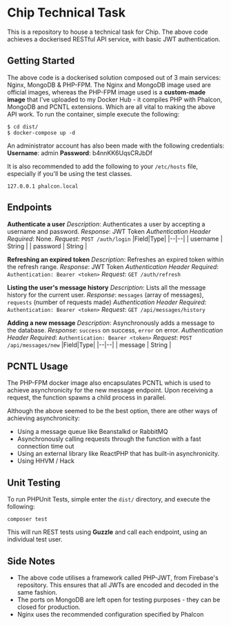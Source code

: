# Chip Technical Task
This is a repository to house a technical task for Chip. The above code achieves a dockerised RESTful API service, with basic JWT authentication.

## Getting Started
The above code is a dockerised solution composed out of 3 main services: Nginx, MongoDB & PHP-FPM. The Nginx and MongoDB image used are official images, whereas the PHP-FPM image used is a **custom-made image** that I've uploaded to my Docker Hub - it compiles PHP with Phalcon, MongoDB and PCNTL extensions. Which are all vital to making the above API work. To run the container, simple execute the following:

    $ cd dist/
    $ docker-compose up -d

An administrator account has also been made with the following credentials:
**Username**: admin
**Password**: b4nnKK6UqsCRJbDf

It is also recommended to add the following to your `/etc/hosts` file, especially if you'll be using the test classes.

    127.0.0.1 phalcon.local
## Endpoints
**Authenticate a user**
*Description*: Authenticates a user by accepting a username and password.
*Response*: JWT Token
*Authentication Header Required*: None.
*Request*: `POST /auth/login`
|Field|Type|
|--|--|
| username | String |
| password | String |

**Refreshing an expired token**
*Description*: Refreshes an expired token within the refresh range.
*Response*: JWT Token
*Authentication Header Required*: `Authentication: Bearer <token>`
*Request*: `GET /auth/refresh`

**Listing the user's message history**
*Description*: Lists all the message history for the current user.
*Response*:  `messages` (array of messages), `requests` (number of requests made)
*Authentication Header Required*: `Authentication: Bearer <token>`
*Request*: `GET /api/messages/history`

**Adding a new message**
*Description*: Asynchronously adds a message to the database.
*Response*:  `success` on success, `error` on error.
*Authentication Header Required*: `Authentication: Bearer <token>`
*Request*: `POST /api/messages/new`
|Field|Type|
|--|--|
| message | String |

## PCNTL Usage
The PHP-FPM docker image also encapsulates PCNTL which is used to achieve asynchronicity for the new message endpoint. Upon receiving a request, the function spawns a child process in parallel.

Although the above seemed to be the best option, there are other ways of achieving asynchronicity:

 - Using a message queue like Beanstalkd or RabbitMQ
 - Asynchronously calling requests through the function with a fast connection time out
 - Using an external library like ReactPHP that has built-in asynchronicity.
 - Using HHVM / Hack

## Unit Testing
To run PHPUnit Tests, simple enter the `dist/` directory, and execute the following:

    composer test

 This will run REST tests using **Guzzle** and call each endpoint, using an individual test user.

## Side Notes

 - The above code utilises a framework called PHP-JWT, from Firebase's
   repository. This ensures that all JWTs are encoded and decoded in the
   same fashion.
 - The ports on MongoDB are left open for testing purposes - they can be closed for production.
 - Nginx uses the recommended configuration specified by Phalcon
